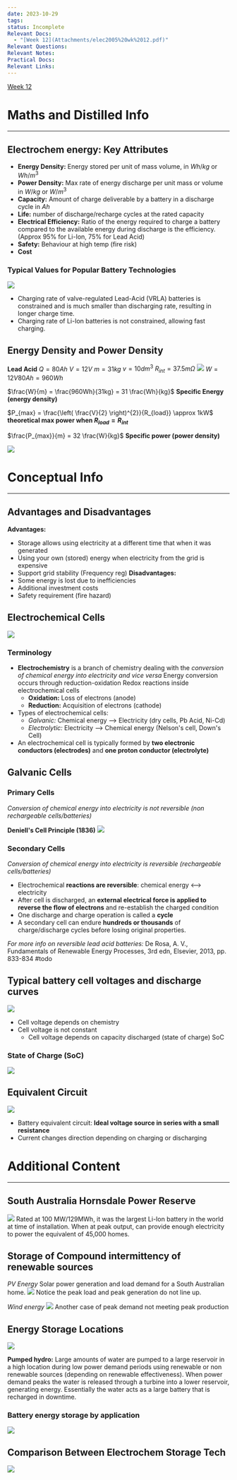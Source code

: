 ```yaml
---
date: 2023-10-29
tags: 
status: Incomplete
Relevant Docs:
  - "[Week 12](Attachments/elec2005%20wk%2012.pdf)"
Relevant Questions: 
Relevant Notes: 
Practical Docs: 
Relevant Links:
---
```

[Week 12](Attachments/elec2005%20wk%2012.pdf)
# Maths and Distilled Info
---

## Electrochem energy: Key Attributes

- **Energy Density:** Energy stored per unit of mass volume, in $Wh/kg$ or $Wh/m^3$
- **Power Density:** Max rate of energy discharge per unit mass or volume in $W/kg$ or $W/m^3$
- **Capacity:** Amount of charge deliverable by a battery in a discharge cycle in $Ah$
- **Life:** number of discharge/recharge cycles at the rated capacity
- **Electrical Efficiency:** Ratio of the energy required to charge a battery compared to the available energy during discharge is the efficiency. (Approx 95% for Li-Ion, 75% for Lead Acid)
- **Safety:** Behaviour at high temp (fire risk)
- **Cost**

### Typical Values for Popular Battery Technologies
![](Attachments/Pasted%20image%2020231031142815.png)
- Charging rate of valve-regulated Lead-Acid (VRLA) batteries is constrained and is much smaller than discharging rate, resulting in longer charge time.
- Charging rate of Li-Ion batteries is not constrained, allowing fast charging.

## Energy Density and Power Density
**Lead Acid**
$Q = 80Ah$  $V = 12V$  $m = 31kg$  $v=10dm^{3}$   $R_{int}=37.5 m \Omega$
![](Attachments/Pasted%20image%2020231031143628.png)
$W = 12V 80Ah = 960Wh$

$\frac{W}{m} = \frac{960Wh}{31kg} = 31 \frac{Wh}{kg}$ **Specific Energy (energy density)**

$P_{max} = \frac{\left( \frac{V}{2} \right)^{2}}{R_{load}} \approx 1kW$ **theoretical max power when $R_{load} = R_{int}$**

$\frac{P_{max}}{m} = 32 \frac{W}{kg}$ **Specific power (power density)**

![](Attachments/Pasted%20image%2020231031144307.png)



# Conceptual Info
---
## Advantages and Disadvantages
**Advantages:**
- Storage allows using electricity at a different time that when it was generated
- Using your own (stored) energy when electricity from the grid is expensive
- Support grid stability (Frequency reg)
**Disadvantages:**
- Some energy is lost due to inefficiencies
- Additional investment costs
- Safety requirement (fire hazard)


## Electrochemical Cells
![](Attachments/Pasted%20image%2020231031144806.png)
### Terminology
-  **Electrochemistry** is a branch of chemistry dealing with the *conversion of chemical energy into electricity and vice versa* Energy conversion occurs through reduction-oxidation Redox reactions inside electrochemical cells
	- **Oxidation:** Loss of electrons (anode)
	- **Reduction:** Acquisition of electrons (cathode)
- Types of electrochemical cells:
	- *Galvanic:* Chemical energy --> Electricity (dry cells, Pb Acid, Ni-Cd)
	- *Electrolytic:* Electricity --> Chemical energy (Nelson's cell, Down's Cell)
- An electrochemical cell is typically formed by **two electronic conductors (electrodes)** and **one proton conductor (electrolyte)**

## Galvanic Cells

### Primary Cells
*Conversion of chemical energy into electricity is not reversible (non rechargeable cells/batteries)*

**Deniell's Cell Principle (1836)**
![](Attachments/Pasted%20image%2020231031140847.png)



### Secondary Cells
*Conversion of chemical energy into electricity is reversible (rechargeable cells/batteries)*

- Electrochemical **reactions are reversible**: chemical energy <--> electricity
- After cell is discharged, an **external electrical force is applied to reverse the flow of electrons** and re-establish the charged condition
- One discharge and charge operation is called a **cycle**
- A secondary cell can endure **hundreds or thousands** of charge/discharge cycles before losing original properties.

*For more info on reversible lead acid batteries:*
De Rosa, A. V., Fundamentals of Renewable Energy Processes, 3rd edn, Elsevier, 2013, pp. 833-834
#todo 


## Typical battery cell voltages and discharge curves

![](Attachments/Pasted%20image%2020231031144419.png)
- Cell voltage depends on chemistry
- Cell voltage is not constant
	- Cell voltage depends on capacity discharged (state of charge) SoC

### State of Charge (SoC)
![](Attachments/Pasted%20image%2020231031144718.png)


## Equivalent Circuit
![](Attachments/Pasted%20image%2020231031144834.png)
- Battery equivalent circuit: **Ideal voltage source in series with a small resistance**
- Current changes direction depending on charging or discharging



# Additional Content
---

## South Australia Hornsdale Power Reserve
![](Attachments/Pasted%20image%2020231031135653.png)
Rated at 100 MW/129MWh, it was the largest Li-Ion battery in the world at time of installation. When at peak output, can provide enough electricity to power the equivalent of 45,000 homes.

## Storage of Compound intermittency of renewable sources
*PV Energy*
Solar power generation and load demand for a South Australian home.
![](Attachments/Pasted%20image%2020231031134807.png)
Notice the peak load and peak generation do not line up.

*Wind energy*
![](Attachments/Pasted%20image%2020231031134914.png)
Another case of peak demand not meeting peak production

## Energy Storage Locations
![](Attachments/Pasted%20image%2020231031134959.png)

**Pumped hydro:** Large amounts of water are pumped to a large reservoir in a high location during low power demand periods using renewable or non renewable sources (depending on renewable effectiveness). When power demand peaks the water is released through a turbine into a lower reservoir, generating energy. 
Essentially the water acts as a large battery that is recharged in downtime.

### Battery energy storage by application
![](Attachments/Pasted%20image%2020231031135558.png)



## Comparison Between Electrochem Storage Tech
![](Attachments/Pasted%20image%2020231031142305.png)
